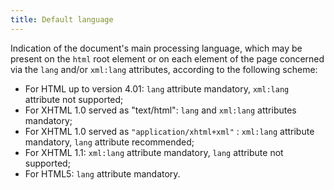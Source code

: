 ```yaml
---
title: Default language
---
```


Indication of the document's main processing language, which may be present on the `html` root element or on each element of the page concerned via the `lang` and/or `xml:lang` attributes, according to the following scheme:

- For HTML up to version 4.01: `lang` attribute mandatory, `xml:lang` attribute not supported;
- For XHTML 1.0 served as "text/html": `lang` and `xml:lang` attributes mandatory;
- For XHTML 1.0 served as `"application/xhtml+xml"` : `xml:lang` attribute mandatory, `lang` attribute recommended;
- For XHTML 1.1: `xml:lang` attribute mandatory, `lang` attribute not supported;
- For HTML5: `lang` attribute mandatory.
